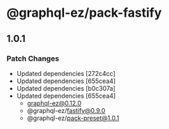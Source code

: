 # @graphql-ez/pack-fastify

## 1.0.1

### Patch Changes

- Updated dependencies [272c4cc]
- Updated dependencies [655cea4]
- Updated dependencies [b0c307a]
- Updated dependencies [655cea4]
  - graphql-ez@0.12.0
  - @graphql-ez/fastify@0.9.0
  - @graphql-ez/pack-preset@1.0.1
